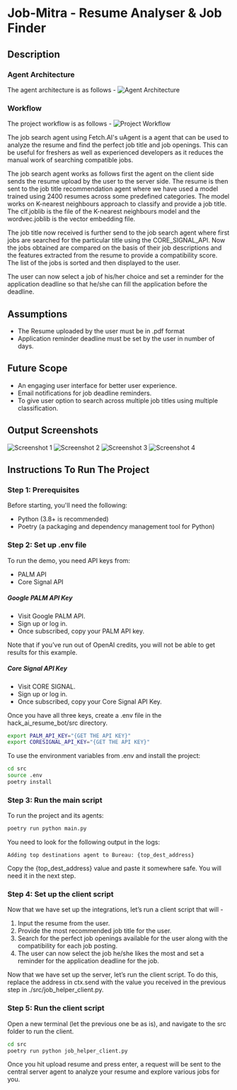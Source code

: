 #  Job-Mitra - Resume Analyser & Job Finder
## Description
### Agent Architecture
The agent architecture is as follows - 
![Agent Architecture](https://github.com/Sidd-R/hackai_230351/blob/main/agent_architecture.png?raw=true)

### Workflow
The project workflow is as follows - 
![Project Workflow](https://github.com/Sidd-R/hackai_230351/blob/main/workflow.png?raw=true)

The job search agent using Fetch.AI's uAgent is a agent that can be used to analyze the resume and find the perfect job title and job openings. This can be useful for freshers as well as experienced developers as it reduces the manual work of searching compatible jobs.

The job search agent works as follows first the agent on the client side sends the resume upload by the user to the server side. The resume is then sent to the job title recommendation agent where we have used a model trained using 2400 resumes across some predefined categories. The model works on K-nearest neighbours approach to classify and provide a job title. The clf.joblib is the file of the K-nearest neighbours model and the wordvec.joblib is the vector embedding file.

The job title now received is further send to the job search agent where first jobs are searched for the particular title using the CORE_SIGNAL_API. Now the jobs obtained are compared on the basis of their job descriptions and the features extracted from the resume to provide a compatibility score. The list of the jobs is sorted and then displayed to the user.

The user can now select a job of his/her choice and set a reminder for the application deadline so that he/she can fill the application before the deadline.

## Assumptions
* The Resume uploaded by the user must be in .pdf format
* Application reminder deadline must be set by the user in number of days.

## Future Scope
* An engaging user interface for better user experience.
* Email notifications for job deadline reminders.
* To give user option to search across multiple job titles using multiple classification.

## Output Screenshots
![Screenshot 1](https://github.com/Sidd-R/hackai_230351/blob/main/screenshot_1.png?raw=true)
![Screenshot 2](https://github.com/Sidd-R/hackai_230351/blob/main/screenshot_2.png?raw=true)
![Screenshot 3](https://github.com/Sidd-R/hackai_230351/blob/main/screenshot_3.png?raw=true)
![Screenshot 4](https://github.com/Sidd-R/hackai_230351/blob/main/screenshot_4.png?raw=true)

## Instructions To Run The Project
### Step 1: Prerequisites
Before starting, you'll need the following:
* Python (3.8+ is recommended)
* Poetry (a packaging and dependency management tool for Python)

### Step 2: Set up .env file
To run the demo, you need API keys from:
* PALM API
* Core Signal API

##### Google PALM API Key
* Visit Google PALM API.
* Sign up or log in.
* Once subscribed, copy your PALM API key.

Note that if you’ve run out of OpenAI credits, you will not be able to get results for this example.

##### Core Signal API Key
* Visit CORE SIGNAL.
* Sign up or log in.
* Once subscribed, copy your Core Signal API Key.


Once you have all three keys, create a .env file in the hack_ai_resume_bot/src directory.
```bash
export PALM_API_KEY="{GET THE API KEY}"
export CORESIGNAL_API_KEY="{GET THE API KEY}"
```
To use the environment variables from .env and install the project:
```bash
cd src
source .env
poetry install
```
### Step 3: Run the main script
To run the project and its agents:
```bash
poetry run python main.py
```
You need to look for the following output in the logs:
```
Adding top destinations agent to Bureau: {top_dest_address}
```
Copy the {top_dest_address} value and paste it somewhere safe. You will need it in the next step.
### Step 4: Set up the client script
Now that we have set up the integrations, let’s run a client script that will -
1. Input the resume from the user.
2. Provide the most recommended job title for the user.
3. Search for the perfect job openings available for the user along with the compatibility for each job posting.
4. The user can now select the job he/she likes the most and set a reminder for the application deadline for the job.

Now that we have set up the server, let’s run the client script. To do this, replace the address in ctx.send with the value you received in the previous step in ./src/job_helper_client.py.
### Step 5: Run the client script
Open a new terminal (let the previous one be as is), and navigate to the src folder to run the client.
```bash
cd src
poetry run python job_helper_client.py
```
Once you hit upload resume and press enter, a request will be sent to the central server agent to analyze your resume and explore various jobs for you.
